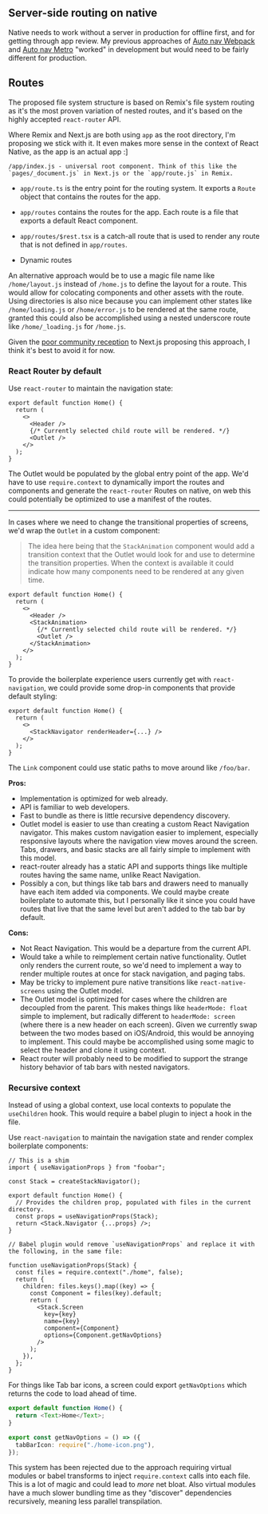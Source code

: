 ## Server-side routing on native

Native needs to work without a server in production for offline first, and for getting through app review. My previous approaches of [Auto nav Webpack](https://github.com/EvanBacon/expo-auto-navigation-webpack) and [Auto nav Metro](https://github.com/EvanBacon/expo-auto-navigation) "worked" in development but would need to be fairly different for production.

## Routes

The proposed file system structure is based on Remix's file system routing as it's the most proven variation of nested routes, and it's based on the highly accepted `react-router` API.

Where Remix and Next.js are both using `app` as the root directory, I'm proposing we stick with it. It even makes more sense in the context of React Native, as the app is an actual app :]

```
/app/index.js - universal root component. Think of this like the `pages/_document.js` in Next.js or the `app/route.js` in Remix.
```

- `app/route.ts` is the entry point for the routing system. It exports a `Route` object that contains the routes for the app.
- `app/routes` contains the routes for the app. Each route is a file that exports a default React component.
- `app/routes/$rest.tsx` is a catch-all route that is used to render any route that is not defined in `app/routes`.

- Dynamic routes

An alternative approach would be to use a magic file name like `/home/layout.js` instead of `/home.js` to define the layout for a route. This would allow for colocating components and other assets with the route. Using directories is also nice because you can implement other states like `/home/loading.js` or `/home/error.js` to be rendered at the same route, granted this could also be accomplished using a nested underscore route like `/home/_loading.js` for `/home.js`.

Given the [poor community reception](https://github.com/vercel/next.js/discussions/37136) to Next.js proposing this approach, I think it's best to avoid it for now.

### React Router by default

Use `react-router` to maintain the navigation state:

```tsx
export default function Home() {
  return (
    <>
      <Header />
      {/* Currently selected child route will be rendered. */}
      <Outlet />
    </>
  );
}
```

The Outlet would be populated by the global entry point of the app. We'd have to use `require.context` to dynamically import the routes and components and generate the `react-router` Routes on native, on web this could potentially be optimized to use a manifest of the routes.

---

In cases where we need to change the transitional properties of screens, we'd wrap the `Outlet` in a custom component:

> The idea here being that the `StackAnimation` component would add a transition context that the Outlet would look for and use to determine the transition properties. When the context is available it could indicate how many components need to be rendered at any given time.

```tsx
export default function Home() {
  return (
    <>
      <Header />
      <StackAnimation>
        {/* Currently selected child route will be rendered. */}
        <Outlet />
      </StackAnimation>
    </>
  );
}
```

To provide the boilerplate experience users currently get with `react-navigation`, we could provide some drop-in components that provide default styling:

```tsx
export default function Home() {
  return (
    <>
      <StackNavigator renderHeader={...} />
    </>
  );
}
```

The `Link` component could use static paths to move around like `/foo/bar`.

**Pros:**

- Implementation is optimized for web already.
- API is familiar to web developers.
- Fast to bundle as there is little recursive dependency discovery.
- Outlet model is easier to use than creating a custom React Navigation navigator. This makes custom navigation easier to implement, especially responsive layouts where the navigation view moves around the screen. Tabs, drawers, and basic stacks are all fairly simple to implement with this model.
- react-router already has a static API and supports things like multiple routes having the same name, unlike React Navigation.
- Possibly a con, but things like tab bars and drawers need to manually have each item added via components. We could maybe create boilerplate to automate this, but I personally like it since you could have routes that live that the same level but aren't added to the tab bar by default.

**Cons:**

- Not React Navigation. This would be a departure from the current API.
- Would take a while to reimplement certain native functionality. Outlet only renders the current route, so we'd need to implement a way to render multiple routes at once for stack navigation, and paging tabs.
- May be tricky to implement pure native transitions like `react-native-screens` using the Outlet model.
- The Outlet model is optimized for cases where the children are decoupled from the parent. This makes things like `headerMode: float` simple to implement, but radically different to `headerMode: screen` (where there is a new header on each screen). Given we currently swap between the two modes based on iOS/Android, this would be annoying to implement. This could maybe be accomplished using some magic to select the header and clone it using context.
- React router will probably need to be modified to support the strange history behavior of tab bars with nested navigators.

### Recursive context

Instead of using a global context, use local contexts to populate the `useChildren` hook. This would require a babel plugin to inject a hook in the file.

Use `react-navigation` to maintain the navigation state and render complex boilerplate components:

```tsx
// This is a shim
import { useNavigationProps } from "foobar";

const Stack = createStackNavigator();

export default function Home() {
  // Provides the children prop, populated with files in the current directory.
  const props = useNavigationProps(Stack);
  return <Stack.Navigator {...props} />;
}

// Babel plugin would remove `useNavigationProps` and replace it with the following, in the same file:

function useNavigationProps(Stack) {
  const files = require.context("./home", false);
  return {
    children: files.keys().map((key) => {
      const Component = files(key).default;
      return (
        <Stack.Screen
          key={key}
          name={key}
          component={Component}
          options={Component.getNavOptions}
        />
      );
    }),
  };
}
```

For things like Tab bar icons, a screen could export `getNavOptions` which returns the code to load ahead of time.

```ts
export default function Home() {
  return <Text>Home</Text>;
}

export const getNavOptions = () => ({
  tabBarIcon: require("./home-icon.png"),
});
```

This system has been rejected due to the approach requiring virtual modules or babel transforms to inject `require.context` calls into each file. This is a lot of magic and could lead to _more_ net bloat. Also virtual modules have a much slower bundling time as they "discover" dependencies recursively, meaning less parallel transpilation.
